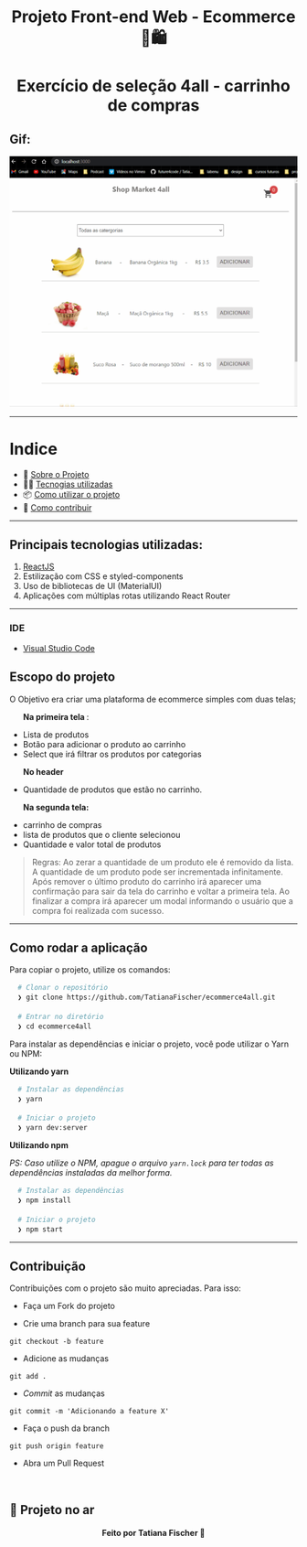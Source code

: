 <h1 align="center">
Projeto Front-end Web - Ecommerce 🛒🛍️
</h1>
<h1 align="center">
Exercício de seleção 4all - carrinho de compras
 </h1>


## Gif:

<img alt="Gif da Aplicação" src="./src/midia/processo-4all.gif"/>


---

# Indice

- :rocket: [Sobre o Projeto](#rocket-sobre-o-projeto)
- 👨‍💻️ [Tecnogias utilizadas](#%EF%B8%8F-tecnogias-utilizadas)
- 📦️ [Como utilizar o projeto](#%EF%B8%8F-como-utilizar-o-projeto)
- 🤔️ [Como contribuir](#%EF%B8%8F-como-contribuir)

---

## Principais tecnologias utilizadas:

1. [ReactJS](https://reactjs.org/)
2. Estilização com CSS e styled-components
3. Uso de bibliotecas de UI (MaterialUI)
4. Aplicações com múltiplas rotas utilizando React Router
---

### IDE

- [Visual Studio Code](https://code.visualstudio.com/)


## Escopo do projeto

O Objetivo era criar uma plataforma de ecommerce simples com duas telas;
<ul>
<p><b>Na  primeira tela </b>:</p>
<li> Lista de produtos </li>
<li> Botão para adicionar o produto ao carrinho </li>
<li> Select que irá filtrar os produtos por categorias</li>
 </ul>
 
 <ul>
 <p><b>No header</b></p>  
 <li> Quantidade de produtos que estão no carrinho.</li>
  </ul>
  
 <ul>
 <p> <b>Na segunda tela:</b></p>
 <li> carrinho de compras</li>
 <li> lista de produtos que o cliente selecionou </li>
 <li> Quantidade e valor total de produtos </li>
 </ul>
 
 
> Regras: Ao zerar a quantidade de um produto ele é removido da lista.
> A quantidade de um produto pode ser incrementada infinitamente.
> Após remover o último produto do carrinho irá aparecer uma confirmação para sair
da tela do carrinho e voltar a primeira tela.
> Ao finalizar a compra irá aparecer um modal informando o usuário que a compra foi
realizada com sucesso.

---

## Como rodar a aplicação

Para copiar o projeto, utilize os comandos:

```bash
  # Clonar o repositório
  ❯ git clone https://github.com/TatianaFischer/ecommerce4all.git

  # Entrar no diretório
  ❯ cd ecommerce4all
```

Para instalar as dependências e iniciar o projeto, você pode utilizar o Yarn ou NPM:

**Utilizando yarn**

```bash
  # Instalar as dependências
  ❯ yarn

  # Iniciar o projeto
  ❯ yarn dev:server
```

**Utilizando npm**

_PS: Caso utilize o NPM, apague o arquivo `yarn.lock` para ter todas as dependências instaladas da melhor forma._

```bash
  # Instalar as dependências
  ❯ npm install

  # Iniciar o projeto
  ❯ npm start
```

---
## Contribuição

Contribuições com o projeto são muito apreciadas. Para isso:

- Faça um Fork do projeto

- Crie uma branch para sua feature

```
git checkout -b feature
```

- Adicione as mudanças

```
git add .
```

- _Commit_ as mudanças

```
git commit -m 'Adicionando a feature X'
```

- Faça o push da branch

```
git push origin feature
```

- Abra um Pull Request

<br>

## 🚀 Projeto no ar


<h4 align="center">
  Feito por Tatiana Fischer  💛
</h4>
